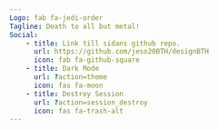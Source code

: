 ```yaml
---
Logo: fab fa-jedi-order
Tagline: Death to all but metal!
Social:
    - title: Link till sidans github repo.
      url: https://github.com/jeso20BTH/designBTH
      icon: fab fa-github-square
    - title: Dark Mode
      url: ?action=theme
      icon: fas fa-moon
    - title: Destroy Session
      url: ?action=session_destroy
      icon: fas fa-trash-alt
---
```

